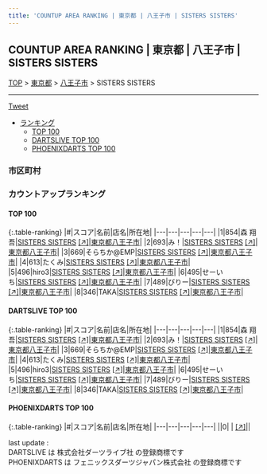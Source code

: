 ```yaml
---
title: 'COUNTUP AREA RANKING | 東京都 | 八王子市 | SISTERS SISTERS'
---
```

## COUNTUP AREA RANKING | 東京都 | 八王子市 | SISTERS SISTERS

[TOP](/darts/rank/) > [東京都](/darts/rank/東京都/) > [八王子市](/darts/rank/東京都/八王子市/) > SISTERS SISTERS

___

<a href="https://twitter.com/share?ref_src=twsrc%5Etfw" data-text="COUNTUP AREA RANKING | 東京都八王子市SISTERS SISTERS" class="twitter-share-button" data-hashtags="DARTSLIVE,PHOENIXDARTS,darts,ダーツ" data-show-count="false">Tweet</a>

* [ランキング](#カウントアップランキング)
    * [TOP 100](#top-100)
    * [DARTSLIVE TOP 100](#dartslive-top-100)
    * [PHOENIXDARTS TOP 100](#phoenixdarts-top-100)

### 市区町村

<ul>

</ul>

### カウントアップランキング

#### TOP 100



{:.table-ranking}
|#|スコア|名前|店名|所在地|
|---|---|---|---|---|
|1|854|<span class="rank-name-dl">森 翔吾</span>|<a href="/darts/rank/shops/f7e56b531c0c8664f454cb89828a1cfe.html">SISTERS SISTERS</a> <a href="https://search.dartslive.com/jp/shop/f7e56b531c0c8664f454cb89828a1cfe">[↗]</a>|<a href="/darts/rank/東京都/八王子市">東京都八王子市</a>|
|2|693|<span class="rank-name-dl">み！</span>|<a href="/darts/rank/shops/f7e56b531c0c8664f454cb89828a1cfe.html">SISTERS SISTERS</a> <a href="https://search.dartslive.com/jp/shop/f7e56b531c0c8664f454cb89828a1cfe">[↗]</a>|<a href="/darts/rank/東京都/八王子市">東京都八王子市</a>|
|3|669|<span class="rank-name-dl">そらちか@EMP</span>|<a href="/darts/rank/shops/f7e56b531c0c8664f454cb89828a1cfe.html">SISTERS SISTERS</a> <a href="https://search.dartslive.com/jp/shop/f7e56b531c0c8664f454cb89828a1cfe">[↗]</a>|<a href="/darts/rank/東京都/八王子市">東京都八王子市</a>|
|4|613|<span class="rank-name-dl">たくみ</span>|<a href="/darts/rank/shops/f7e56b531c0c8664f454cb89828a1cfe.html">SISTERS SISTERS</a> <a href="https://search.dartslive.com/jp/shop/f7e56b531c0c8664f454cb89828a1cfe">[↗]</a>|<a href="/darts/rank/東京都/八王子市">東京都八王子市</a>|
|5|496|<span class="rank-name-dl">hiro3</span>|<a href="/darts/rank/shops/f7e56b531c0c8664f454cb89828a1cfe.html">SISTERS SISTERS</a> <a href="https://search.dartslive.com/jp/shop/f7e56b531c0c8664f454cb89828a1cfe">[↗]</a>|<a href="/darts/rank/東京都/八王子市">東京都八王子市</a>|
|6|495|<span class="rank-name-dl">せーいち</span>|<a href="/darts/rank/shops/f7e56b531c0c8664f454cb89828a1cfe.html">SISTERS SISTERS</a> <a href="https://search.dartslive.com/jp/shop/f7e56b531c0c8664f454cb89828a1cfe">[↗]</a>|<a href="/darts/rank/東京都/八王子市">東京都八王子市</a>|
|7|489|<span class="rank-name-dl">びりー</span>|<a href="/darts/rank/shops/f7e56b531c0c8664f454cb89828a1cfe.html">SISTERS SISTERS</a> <a href="https://search.dartslive.com/jp/shop/f7e56b531c0c8664f454cb89828a1cfe">[↗]</a>|<a href="/darts/rank/東京都/八王子市">東京都八王子市</a>|
|8|346|<span class="rank-name-dl">TAKA</span>|<a href="/darts/rank/shops/f7e56b531c0c8664f454cb89828a1cfe.html">SISTERS SISTERS</a> <a href="https://search.dartslive.com/jp/shop/f7e56b531c0c8664f454cb89828a1cfe">[↗]</a>|<a href="/darts/rank/東京都/八王子市">東京都八王子市</a>|


#### DARTSLIVE TOP 100



{:.table-ranking}
|#|スコア|名前|店名|所在地|
|---|---|---|---|---|
|1|854|<span class="rank-name-dl">森 翔吾</span>|<a href="/darts/rank/shops/f7e56b531c0c8664f454cb89828a1cfe.html">SISTERS SISTERS</a> <a href="https://search.dartslive.com/jp/shop/f7e56b531c0c8664f454cb89828a1cfe">[↗]</a>|<a href="/darts/rank/東京都/八王子市">東京都八王子市</a>|
|2|693|<span class="rank-name-dl">み！</span>|<a href="/darts/rank/shops/f7e56b531c0c8664f454cb89828a1cfe.html">SISTERS SISTERS</a> <a href="https://search.dartslive.com/jp/shop/f7e56b531c0c8664f454cb89828a1cfe">[↗]</a>|<a href="/darts/rank/東京都/八王子市">東京都八王子市</a>|
|3|669|<span class="rank-name-dl">そらちか@EMP</span>|<a href="/darts/rank/shops/f7e56b531c0c8664f454cb89828a1cfe.html">SISTERS SISTERS</a> <a href="https://search.dartslive.com/jp/shop/f7e56b531c0c8664f454cb89828a1cfe">[↗]</a>|<a href="/darts/rank/東京都/八王子市">東京都八王子市</a>|
|4|613|<span class="rank-name-dl">たくみ</span>|<a href="/darts/rank/shops/f7e56b531c0c8664f454cb89828a1cfe.html">SISTERS SISTERS</a> <a href="https://search.dartslive.com/jp/shop/f7e56b531c0c8664f454cb89828a1cfe">[↗]</a>|<a href="/darts/rank/東京都/八王子市">東京都八王子市</a>|
|5|496|<span class="rank-name-dl">hiro3</span>|<a href="/darts/rank/shops/f7e56b531c0c8664f454cb89828a1cfe.html">SISTERS SISTERS</a> <a href="https://search.dartslive.com/jp/shop/f7e56b531c0c8664f454cb89828a1cfe">[↗]</a>|<a href="/darts/rank/東京都/八王子市">東京都八王子市</a>|
|6|495|<span class="rank-name-dl">せーいち</span>|<a href="/darts/rank/shops/f7e56b531c0c8664f454cb89828a1cfe.html">SISTERS SISTERS</a> <a href="https://search.dartslive.com/jp/shop/f7e56b531c0c8664f454cb89828a1cfe">[↗]</a>|<a href="/darts/rank/東京都/八王子市">東京都八王子市</a>|
|7|489|<span class="rank-name-dl">びりー</span>|<a href="/darts/rank/shops/f7e56b531c0c8664f454cb89828a1cfe.html">SISTERS SISTERS</a> <a href="https://search.dartslive.com/jp/shop/f7e56b531c0c8664f454cb89828a1cfe">[↗]</a>|<a href="/darts/rank/東京都/八王子市">東京都八王子市</a>|
|8|346|<span class="rank-name-dl">TAKA</span>|<a href="/darts/rank/shops/f7e56b531c0c8664f454cb89828a1cfe.html">SISTERS SISTERS</a> <a href="https://search.dartslive.com/jp/shop/f7e56b531c0c8664f454cb89828a1cfe">[↗]</a>|<a href="/darts/rank/東京都/八王子市">東京都八王子市</a>|


#### PHOENIXDARTS TOP 100



{:.table-ranking}
|#|スコア|名前|店名|所在地|
|---|---|---|---|---|
||0|<span class="rank-name-dl"> </span>|<a href="/darts/rank/shops/.html"></a> <a href="">[↗]</a>|<a href="/darts/rank//"></a>|


<div class="footer border-top border-gray-light mt-5 pt-3 text-right text-gray">
    last update : <span style="font-weight: italic" id="foot_last_modified"></span><br />
    DARTSLIVE は 株式会社ダーツライブ社 の登録商標です<br />
    PHOENIXDARTS は フェニックスダーツジャパン株式会社 の登録商標です<br />
</div>

<script src="https://cdnjs.cloudflare.com/ajax/libs/jquery.tablesorter/2.31.3/js/jquery.tablesorter.min.js" integrity="sha512-qzgd5cYSZcosqpzpn7zF2ZId8f/8CHmFKZ8j7mU4OUXTNRd5g+ZHBPsgKEwoqxCtdQvExE5LprwwPAgoicguNg==" crossorigin="anonymous" referrerpolicy="no-referrer"></script>
<link rel="stylesheet" href="https://cdnjs.cloudflare.com/ajax/libs/jquery.tablesorter/2.31.3/css/theme.default.min.css" integrity="sha512-wghhOJkjQX0Lh3NSWvNKeZ0ZpNn+SPVXX1Qyc9OCaogADktxrBiBdKGDoqVUOyhStvMBmJQ8ZdMHiR3wuEq8+w==" crossorigin="anonymous" referrerpolicy="no-referrer" />
<script>
$(function() {
    $(".table-ranking").tablesorter({sortList:[[0, 0]]});
    $("#foot_last_modified").text(formatDate(new Date(document.lastModified), 'yyyy-MM-dd HH:mm:ss'));
});
</script>

<script async src="https://platform.twitter.com/widgets.js" charset="utf-8"></script>